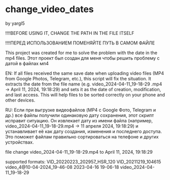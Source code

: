 # change_video_dates
by yargl5


!!!!BEFORE USING IT, CHANGE THE PATH IN THE FILE ITSELF

!!!!ПЕРЕД ИСПОЛЬЗОВАНИЕМ ПОМЕНЯЙТЕ ПУТЬ В САМОМ ФАЙЛЕ


This project was created for me to solve the problem with the date in the mp4 files.
Этот проект был создан для меня чтобы решить проблему с датой в файлах мп4


EN: If all files received the same save date when uploading video files (MP4 from Google Photos, Telegram, etc.), this script will fix the situation. It extracts the date from the file name (e.g. video_2024-04-11_19-18-29 .mp4 → April 11, 2024, 19:18:29) and sets it as the date of creation, modification, and last access. This will help files to be sorted correctly on your phone and other devices.

RU: Если при выгрузке видеофайлов (MP4 с Google Фото, Telegram и др.) все файлы получили одинаковую дату сохранения, этот скрипт исправит ситуацию. Он извлекает дату из имени файла (например, video_2024-04-11_19-18-29.mp4 → 11 апреля 2024, 19:18:29) и устанавливает её как дату создания, изменения и последнего доступа. Это поможет файлам правильно сортироваться на телефоне и других устройствах.


file change video_2024-04-11_19-18-29.mp4 to  April 11, 2024, 19:18:29


supported formats: 
VID_20220223_202957_HSR_120
VID_20211219_104615
video_4@10-04-2024_19-46-08
2023-04-16 19-06-18
video_2024-04-11_19-18-29
